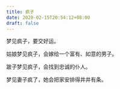 ```yaml
---
title: 疯子
date: 2020-02-15T20:54:12+08:00
draft: false
---
```


梦见疯子，要交好运。



姑娘梦见疯子，会嫁给一个富有、如意的男子。



跛子梦见疯子，会找到忠诚的仆人。



梦见妻子疯了，她会把家安排得井井有条。

